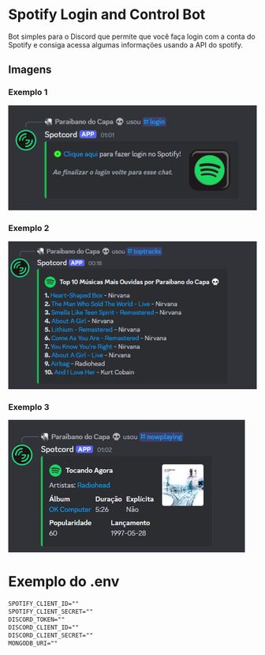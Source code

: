 # Spotify Login and Control Bot
Bot simples para o Discord que permite que você faça login com a conta do Spotify e consiga acessa algumas informações usando a API do spotify.

## Imagens

### Exemplo 1
![Imagem 1](.github/images/image.png)

### Exemplo 2
![Imagem 2](.github/images/image2.png)

### Exemplo 3
![Imagem 3](.github/images/image3.png)

# Exemplo do .env

```.env
SPOTIFY_CLIENT_ID=""
SPOTIFY_CLIENT_SECRET=""
DISCORD_TOKEN=""
DISCORD_CLIENT_ID=""
DISCORD_CLIENT_SECRET=""
MONGODB_URI=""
```